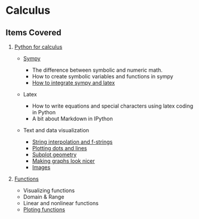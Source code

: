 # Calculus

## Items Covered
1. [Python for calculus](https://github.com/dennismwagiru/machine-learning/tree/main/calculus/python-intro)
   
    - [Sympy](https://github.com/dennismwagiru/machine-learning/blob/main/calculus/python-intro/sympy.ipynb)
        - The difference between symbolic and numeric math.
        - How to create symbolic variables and functions in sympy
        - [How to integrate sympy and latex](https://github.com/dennismwagiru/machine-learning/blob/main/calculus/python-intro/sympy-2.ipynb)

    - Latex
        - How to write equations and special characters using latex coding in Python
        - A bit about Markdown in IPython

    - Text and data visualization
        - [String interpolation and f-strings](https://github.com/dennismwagiru/machine-learning/blob/main/calculus/python-intro/String%20interpolation%20and%20f-strings.ipynb)
        - [Plotting dots and lines](https://github.com/dennismwagiru/machine-learning/blob/main/calculus/python-intro/Plotting%20dots%20and%20lines.ipynb)
        - [Subplot geometry](https://github.com/dennismwagiru/machine-learning/blob/main/calculus/python-intro/Plotting%20dots%20and%20lines.ipynb)
        - [Making graphs look nicer](https://github.com/dennismwagiru/machine-learning/blob/main/calculus/python-intro/Plotting%20dots%20and%20lines.ipynb)
        - [Images](https://github.com/dennismwagiru/machine-learning/blob/main/calculus/python-intro/Plotting%20dots%20and%20lines.ipynb)

2. [Functions](https://github.com/dennismwagiru/machine-learning/tree/main/calculus/python-intro)

    - Visualizing functions
    - Domain & Range
    - Linear and nonlinear functions
    - [Ploting functions](https://github.com/dennismwagiru/machine-learning/blob/main/calculus/functions/ploting-functions.ipynb) 